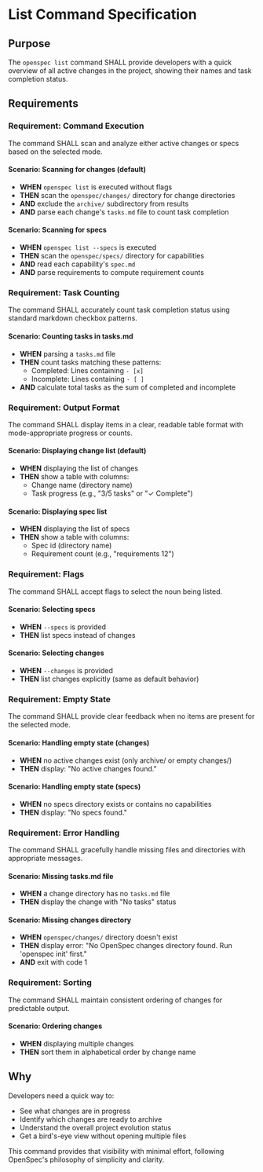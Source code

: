 # List Command Specification

## Purpose

The `openspec list` command SHALL provide developers with a quick overview of all active changes in the project, showing their names and task completion status.
## Requirements
### Requirement: Command Execution
The command SHALL scan and analyze either active changes or specs based on the selected mode.

#### Scenario: Scanning for changes (default)
- **WHEN** `openspec list` is executed without flags
- **THEN** scan the `openspec/changes/` directory for change directories
- **AND** exclude the `archive/` subdirectory from results
- **AND** parse each change's `tasks.md` file to count task completion

#### Scenario: Scanning for specs
- **WHEN** `openspec list --specs` is executed
- **THEN** scan the `openspec/specs/` directory for capabilities
- **AND** read each capability's `spec.md`
- **AND** parse requirements to compute requirement counts

### Requirement: Task Counting

The command SHALL accurately count task completion status using standard markdown checkbox patterns.

#### Scenario: Counting tasks in tasks.md

- **WHEN** parsing a `tasks.md` file
- **THEN** count tasks matching these patterns:
  - Completed: Lines containing `- [x]`
  - Incomplete: Lines containing `- [ ]`
- **AND** calculate total tasks as the sum of completed and incomplete

### Requirement: Output Format
The command SHALL display items in a clear, readable table format with mode-appropriate progress or counts.

#### Scenario: Displaying change list (default)
- **WHEN** displaying the list of changes
- **THEN** show a table with columns:
  - Change name (directory name)
  - Task progress (e.g., "3/5 tasks" or "✓ Complete")

#### Scenario: Displaying spec list
- **WHEN** displaying the list of specs
- **THEN** show a table with columns:
  - Spec id (directory name)
  - Requirement count (e.g., "requirements 12")

### Requirement: Flags
The command SHALL accept flags to select the noun being listed.

#### Scenario: Selecting specs
- **WHEN** `--specs` is provided
- **THEN** list specs instead of changes

#### Scenario: Selecting changes
- **WHEN** `--changes` is provided
- **THEN** list changes explicitly (same as default behavior)

### Requirement: Empty State
The command SHALL provide clear feedback when no items are present for the selected mode.

#### Scenario: Handling empty state (changes)
- **WHEN** no active changes exist (only archive/ or empty changes/)
- **THEN** display: "No active changes found."

#### Scenario: Handling empty state (specs)
- **WHEN** no specs directory exists or contains no capabilities
- **THEN** display: "No specs found."

### Requirement: Error Handling

The command SHALL gracefully handle missing files and directories with appropriate messages.

#### Scenario: Missing tasks.md file

- **WHEN** a change directory has no `tasks.md` file
- **THEN** display the change with "No tasks" status

#### Scenario: Missing changes directory

- **WHEN** `openspec/changes/` directory doesn't exist
- **THEN** display error: "No OpenSpec changes directory found. Run 'openspec init' first."
- **AND** exit with code 1

### Requirement: Sorting

The command SHALL maintain consistent ordering of changes for predictable output.

#### Scenario: Ordering changes

- **WHEN** displaying multiple changes
- **THEN** sort them in alphabetical order by change name

## Why

Developers need a quick way to:
- See what changes are in progress
- Identify which changes are ready to archive
- Understand the overall project evolution status
- Get a bird's-eye view without opening multiple files

This command provides that visibility with minimal effort, following OpenSpec's philosophy of simplicity and clarity.